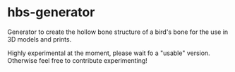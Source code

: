# hbs-generator
Generator to create the hollow bone structure of a bird's bone for the use in 3D models and prints.

Highly experimental at the moment, please wait fo a "usable" version. Otherwise feel free to contribute experimenting!
